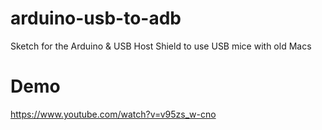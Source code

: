 # arduino-usb-to-adb
Sketch for the Arduino &amp; USB Host Shield to use USB mice with old Macs

# Demo
https://www.youtube.com/watch?v=v95zs_w-cno
